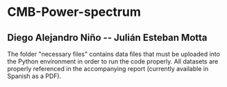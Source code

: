 # CMB-Power-spectrum
## Diego Alejandro Niño  -- Julián Esteban Motta

The folder "necessary files" contains data files that must be uploaded into the Python environment in order to run the code properly. All datasets are properly referenced in the accompanying report (currently available in Spanish as a PDF).
